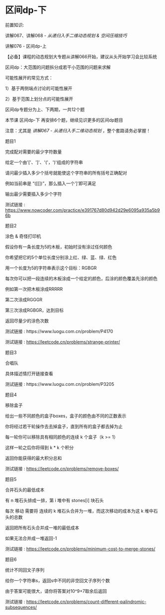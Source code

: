 # 区间dp-下

前置知识:

讲解067、讲解068 \-  _从递归入手二维动态规划 & 空间压缩技巧_

讲解076 \- 区间dp\-上

【必备】课程的动态规划大专题从讲解066开始，建议从头开始学习会比较系统

区间dp：大范围的问题拆分成若干小范围的问题来求解

可能性展开的常见方式：

1）基于两侧端点讨论的可能性展开

2）基于范围上划分点的可能性展开

区间dp专题分为上、下两期，一共12个题

本节课 区间dp\-下 再安排6个题，继续见识更多的区间dp题目

注意：尤其是  _讲解067 \- 从递归入手二维动态规划_ ，整个套路请务必掌握！

题目1

完成配对需要的最少字符数量

给定一个由'\['、'\]'、'\('，'\)'组成的字符串

请问最少插入多少个括号就能使这个字符串的所有括号正确配对

例如当前串是 “\(\[\[\]\)”，那么插入一个’\]’即可满足

输出最少需要插入多少个字符

测试链接 : [https://www\.nowcoder\.com/practice/e391767d80d942d29e6095a935a5b96b](https://www.nowcoder.com/practice/e391767d80d942d29e6095a935a5b96b)

题目2

涂色 & 奇怪打印机

假设你有一条长度为5的木板，初始时没有涂过任何颜色

你希望把它的5个单位长度分别涂上红、绿、蓝、绿、红色

用一个长度为5的字符串表示这个目标：RGBGR

每次你可以把一段连续的木板涂成一个给定的颜色，后涂的颜色覆盖先涂的颜色

例如第一次把木板涂成RRRRR

第二次涂成RGGGR

第三次涂成RGBGR，达到目标

返回尽量少的涂色次数

测试链接 : https://www\.luogu\.com\.cn/problem/P4170

测试链接 : [https://leetcode\.cn/problems/strange\-printer/](https://leetcode.cn/problems/strange-printer/)

题目3

合唱队

具体描述情打开链接查看

测试链接 : https://www\.luogu\.com\.cn/problem/P3205

题目4

移除盒子

给出一些不同颜色的盒子boxes，盒子的颜色由不同的正数表示

你将经过若干轮操作去去掉盒子，直到所有的盒子都去掉为止

每一轮你可以移除具有相同颜色的连续 k 个盒子（k >= 1）

这样一轮之后你将得到 k \* k 个积分

返回你能获得的最大积分总和

测试链接 : [https://leetcode\.cn/problems/remove\-boxes/](https://leetcode.cn/problems/remove-boxes/)

题目5

合并石头的最低成本

有 n 堆石头排成一排，第 i 堆中有 stones\[i\] 块石头

每次 移动 需要将 连续的 k 堆石头合并为一堆，而这次移动的成本为这 k 堆中石头的总数

返回把所有石头合并成一堆的最低成本

如果无法合并成一堆返回\-1

测试链接 : [https://leetcode\.cn/problems/minimum\-cost\-to\-merge\-stones/](https://leetcode.cn/problems/minimum-cost-to-merge-stones/)

题目6

统计不同回文子序列

给你一个字符串s，返回s中不同的非空回文子序列个数

由于答案可能很大，请你将答案对10^9\+7取余后返回

测试链接 : [https://leetcode\.cn/problems/count\-different\-palindromic\-subsequences/](https://leetcode.cn/problems/count-different-palindromic-subsequences/)

